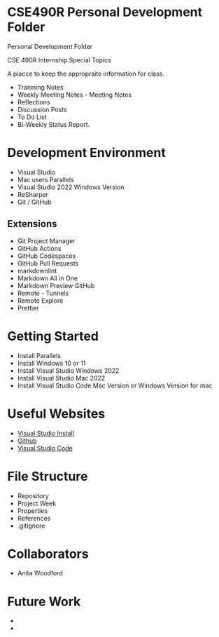 # CSE490R Personal Development Folder 
Personal Development Folder


CSE 490R  Internship Special Topics

A placce to keep the appropraite information for class. 
- Tranining Notes
- Weekly Meeting Notes - Meeting Notes
- Reflections
- Discussion Posts
- To Do List 
- Bi-Weekly Status Report. 

# Development Environment

<!--{Describe the tools that you used to develop the software}-->
* Visual Studio 
* Mac users Parallels
* Visual Studio 2022 Windows Version
* ReSharper
* Git / GitHub


## Extensions
* Git Project Manager 
* GitHub Actions
* GitHub Codespaces
* GitHub Pull Requests
* markdownlint
* Markdown All in One
* Markdown Preview GitHub
* Remote - Tunnels
* Remote Explore
* Prettier 

# Getting Started
* Install Parallels
* Install Windows 10 or 11
* Install Visual Studio Windows 2022
* Install Visual Studio Mac 2022 
* Install Visual Studio Code Mac Version or Windows Version for mac

<!--{Describe the programming language that you used and any libraries.}-->

# Useful Websites

<!--{Make a list of websites that you found helpful in this project}-->
* [Visual Studio Install](https://learn.microsoft.com/en-us/visualstudio/install/install-visual-studio?view=vs-2022)
*  [Github](https://github.com/)
* [Visual Studio Code](https://code.visualstudio.com/docs/languages/java)

# File Structure

* Repository
* Project Week 
* Properties
* References
* .gitignore


# Collaborators
* Anita Woodford 


# Future Work

<!--{{Make a list of things that you need to fix, improve, and add in the future.}-->
* 
* 

